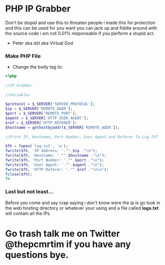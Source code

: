 PHP IP Grabber
=======================
Don't be stupid and use this to threaten people i made this for
protection and this can be used for you want you can jack up and fiddle
around with the source code i am not 0.01% responsable if you perform a
stupid act.

- Peter aka dzt aka Virtual God

<h3>Make PHP File </h3>

* Change the body tag to:
```php
<?php
 
//IP Grabber
 
//Variables
 
$protocol = $_SERVER['SERVER_PROTOCOL'];
$ip = $_SERVER['REMOTE_ADDR'];
$port = $_SERVER['REMOTE_PORT'];
$agent = $_SERVER['HTTP_USER_AGENT'];
$ref = $_SERVER['HTTP_REFERER'];
$hostname = gethostbyaddr($_SERVER['REMOTE_ADDR']);
 
//Print IP, Hostname, Port Number, User Agent and Referer To Log.TXT
 
$fh = fopen('log.txt', 'a');
fwrite($fh, 'IP Address: '."".$ip ."\n");
fwrite($fh, 'Hostname: '."".$hostname ."\n");
fwrite($fh, 'Port Number: '."".$port ."\n");
fwrite($fh, 'User Agent: '."".$agent ."\n");
fwrite($fh, 'HTTP Referer: '."".$ref ."\n\n");
fclose($fh);
?>
```

<h3>Last but not least...</h3>
<p> Before you come and say crap saying i don't know were the ip is go look in the web hosting directory 
or whatever your using and a file called <b>logs.txt</b> will contain all the IPs 

<h1>Go trash talk me on Twitter @thepcmrtim if you have any questions bye.</h1>


